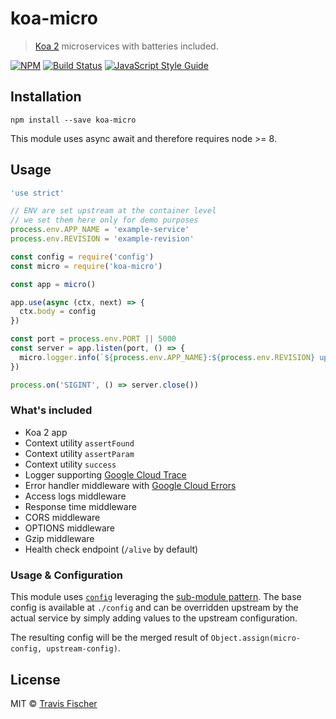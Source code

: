 # koa-micro

> [Koa 2](http://koajs.com/) microservices with batteries included.

[![NPM](https://img.shields.io/npm/v/koa-micro.svg)](https://www.npmjs.com/package/koa-micro) [![Build Status](https://travis-ci.org/transitive-bullshit/koa-micro.svg?branch=master)](https://travis-ci.org/transitive-bullshit/koa-micro) [![JavaScript Style Guide](https://img.shields.io/badge/code_style-standard-brightgreen.svg)](https://standardjs.com)

## Installation

```
npm install --save koa-micro
```

This module uses async await and therefore requires node >= 8.

## Usage

```js
'use strict'

// ENV are set upstream at the container level
// we set them here only for demo purposes
process.env.APP_NAME = 'example-service'
process.env.REVISION = 'example-revision'

const config = require('config')
const micro = require('koa-micro')

const app = micro()

app.use(async (ctx, next) => {
  ctx.body = config
})

const port = process.env.PORT || 5000
const server = app.listen(port, () => {
  micro.logger.info(`${process.env.APP_NAME}:${process.env.REVISION} up @ http://localhost:${port}`)
})

process.on('SIGINT', () => server.close())
```

### What's included

  * Koa 2 app
  * Context utility `assertFound`
  * Context utility `assertParam`
  * Context utility `success`
  * Logger supporting [Google Cloud Trace](https://cloud.google.com/trace/)
  * Error handler middleware with [Google Cloud Errors](https://cloud.google.com/error-reporting/)
  * Access logs middleware
  * Response time middleware
  * CORS middleware
  * OPTIONS middleware
  * Gzip middleware
  * Health check endpoint (`/alive` by default)

### Usage & Configuration

This module uses [`config`](https://github.com/lorenwest/node-config) leveraging the [sub-module pattern](https://github.com/lorenwest/node-config/wiki/Sub-Module-Configuration). The base config is available at `./config` and can be overridden upstream by the actual service by simply adding values to the upstream configuration.

The resulting config will be the merged result of `Object.assign(micro-config, upstream-config)`.

## License

MIT © [Travis Fischer](https://github.com/transitive-bullshit)
